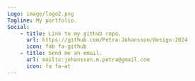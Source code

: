 ```yaml
---
Logo: image/logo2.png
Tagline: My portfolio.
Social:
    - title: Link to my github repo.
      url: https://github.com/Petra-Johansson/design-2024
      icon: fab fa-github
    - title: Send me an email.
      url: mailto:johansson.m.petra@gmail.com
      icon: fa fa-at
---
```

